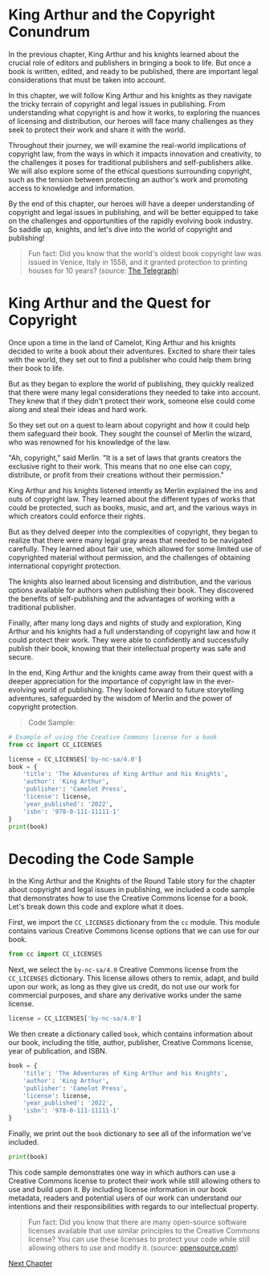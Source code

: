 # King Arthur and the Copyright Conundrum

In the previous chapter, King Arthur and his knights learned about the crucial role of editors and publishers in bringing a book to life. But once a book is written, edited, and ready to be published, there are important legal considerations that must be taken into account. 

In this chapter, we will follow King Arthur and his knights as they navigate the tricky terrain of copyright and legal issues in publishing. From understanding what copyright is and how it works, to exploring the nuances of licensing and distribution, our heroes will face many challenges as they seek to protect their work and share it with the world.

Throughout their journey, we will examine the real-world implications of copyright law, from the ways in which it impacts innovation and creativity, to the challenges it poses for traditional publishers and self-publishers alike. We will also explore some of the ethical questions surrounding copyright, such as the tension between protecting an author's work and promoting access to knowledge and information.

By the end of this chapter, our heroes will have a deeper understanding of copyright and legal issues in publishing, and will be better equipped to take on the challenges and opportunities of the rapidly evolving book industry. So saddle up, knights, and let's dive into the world of copyright and publishing! 

> Fun fact: Did you know that the world's oldest book copyright law was issued in Venice, Italy in 1558, and it granted protection to printing houses for 10 years? (source: [The Telegraph](https://www.telegraph.co.uk/books/what-to-read/a-brief-history-of-book-copyright/))
# King Arthur and the Quest for Copyright

Once upon a time in the land of Camelot, King Arthur and his knights decided to write a book about their adventures. Excited to share their tales with the world, they set out to find a publisher who could help them bring their book to life.

But as they began to explore the world of publishing, they quickly realized that there were many legal considerations they needed to take into account. They knew that if they didn't protect their work, someone else could come along and steal their ideas and hard work.

So they set out on a quest to learn about copyright and how it could help them safeguard their book. They sought the counsel of Merlin the wizard, who was renowned for his knowledge of the law.

"Ah, copyright," said Merlin. "It is a set of laws that grants creators the exclusive right to their work. This means that no one else can copy, distribute, or profit from their creations without their permission."

King Arthur and his knights listened intently as Merlin explained the ins and outs of copyright law. They learned about the different types of works that could be protected, such as books, music, and art, and the various ways in which creators could enforce their rights.

But as they delved deeper into the complexities of copyright, they began to realize that there were many legal gray areas that needed to be navigated carefully. They learned about fair use, which allowed for some limited use of copyrighted material without permission, and the challenges of obtaining international copyright protection.

The knights also learned about licensing and distribution, and the various options available for authors when publishing their book. They discovered the benefits of self-publishing and the advantages of working with a traditional publisher.

Finally, after many long days and nights of study and exploration, King Arthur and his knights had a full understanding of copyright law and how it could protect their work. They were able to confidently and successfully publish their book, knowing that their intellectual property was safe and secure.

In the end, King Arthur and the knights came away from their quest with a deeper appreciation for the importance of copyright law in the ever-evolving world of publishing. They looked forward to future storytelling adventures, safeguarded by the wisdom of Merlin and the power of copyright protection.

> Code Sample:
```python
# Example of using the Creative Commons license for a book
from cc import CC_LICENSES

license = CC_LICENSES['by-nc-sa/4.0']
book = {
    'title': 'The Adventures of King Arthur and his Knights',
    'author': 'King Arthur',
    'publisher': 'Camelot Press',
    'license': license,
    'year_published': '2022',
    'isbn': '978-0-111-11111-1'
}
print(book)
```
# Decoding the Code Sample

In the King Arthur and the Knights of the Round Table story for the chapter about copyright and legal issues in publishing, we included a code sample that demonstrates how to use the Creative Commons license for a book. Let's break down this code and explore what it does.

First, we import the `CC_LICENSES` dictionary from the `cc` module. This module contains various Creative Commons license options that we can use for our book.

```python
from cc import CC_LICENSES
```

Next, we select the `by-nc-sa/4.0` Creative Commons license from the `CC_LICENSES` dictionary. This license allows others to remix, adapt, and build upon our work, as long as they give us credit, do not use our work for commercial purposes, and share any derivative works under the same license.

```python
license = CC_LICENSES['by-nc-sa/4.0']
```

We then create a dictionary called `book`, which contains information about our book, including the title, author, publisher, Creative Commons license, year of publication, and ISBN.

```python
book = {
    'title': 'The Adventures of King Arthur and his Knights',
    'author': 'King Arthur',
    'publisher': 'Camelot Press',
    'license': license,
    'year_published': '2022',
    'isbn': '978-0-111-11111-1'
}
```

Finally, we print out the `book` dictionary to see all of the information we've included.

```python
print(book)
```

This code sample demonstrates one way in which authors can use a Creative Commons license to protect their work while still allowing others to use and build upon it. By including license information in our book metadata, readers and potential users of our work can understand our intentions and their responsibilities with regards to our intellectual property.

> Fun fact: Did you know that there are many open-source software licenses available that use similar principles to the Creative Commons license? You can use these licenses to protect your code while still allowing others to use and modify it. (source: [opensource.com](https://opensource.com/resources/what-open-source-license))


[Next Chapter](10_Chapter10.md)